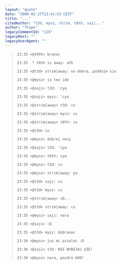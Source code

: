 ```yaml
---
layout: "quote"
date: "2006-02-27T23:41:53 CEST"
title: "..."
citedAuthor: "t3d, mysz, strim, t0th, saji..."
author: "ftape"
legacyCommentId: "119"
legacyHost: ""
legacyUserAgent: ""
---
```



<blockquote><tt><p><code>23:35 &lt;@t0th&gt; branoc<br>
23:35  * t0th is away: afk<br>
23:35 &lt;@t3d&gt; strim|away: no dobra, poddaje sie <br>
23:35 &lt;@mysz&gt; ja tez ide<br>
23:35 &lt;@saji&gt; t3d: 'cya<br>
23:35 &lt;@saji&gt; mysz: 'cya<br>
23:35 &lt;@strim|away&gt; t3d: cu<br>
23:35 &lt;@strim|away&gt; mysz: cu<br>
23:35 &lt;@strim|away&gt; t0th: cu<br>
23:35 &lt;@t3d&gt; cu<br>
23:35 &lt;@mysz&gt; dobrej nocy<br>
23:35 &lt;@saji&gt; t3d: 'cya<br>
23:35 &lt;@mysz&gt; t0th: cya<br>
23:35 &lt;@mysz&gt; t3d: cu<br>
23:35 &lt;@mysz&gt; strim|away: pa<br>
23:35 &lt;@t3d&gt; saji: cu<br>
23:35 &lt;@t3d&gt; mysz: cu<br>
23:35 &lt;@strim|away&gt; xD...<br>
23:35 &lt;@t3d&gt; strim|away: cu<br>
23:35 &lt;@mysz&gt; saji: nara<br>
23:35 &lt;@saji&gt; :D<br>
23:35 &lt;@t3d&gt; mysz: dobranoc<br>
23:36 &lt;@mysz&gt; juz mi pisales :D<br>
23:36 &lt;@saji&gt; t3d: NIE WYBIJAJ SIE!<br>
23:36 &lt;@mysz&gt; nara, pozdro 600!</code></p></tt></blockquote>
